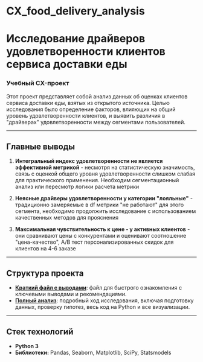 # CX_food_delivery_analysis
# Исследование драйверов удовлетворенности клиентов сервиса доставки еды

### Учебный CX-проект

Этот проект представляет собой анализ данных об оценках клиентов сервиса доставки еды, взятых из открытого источника.
Целью исследования было определение факторов, влияющих на общий уровень удовлетворенности клиентов, и выявить различия в "драйверах" удовлетворенности между сегментами пользователей.

---

## Главные выводы 

1. **Интегральный индекс удовлетворенности не является эффективной метрикой** - несмотря на статистическую значимость, связь с оценкой общего уровня удовлетворенности слишком слабая для практического применения. Необходим сегментационный анализ или пересмотр логики расчета метрики

2. **Неясные драйверы удовлетворенности у категории "лояльные"** - традиционно замеряемые в df метрики "не работают" для этого сегмента, необходимо продолжить исследование с использованием качественных методов для прояснения

3. **Максимальная чувствительность к цене - у активных клиентов** -  они сравнивают цены с конкурентами и оценивают соотношение "цена-качество", 
A/B тест персонализированных скидок для клиентов на 4-6 заказе

---

## Структура проекта

*   **[Краткий файл с выводами](./project_short_summary.ipynb)**: файл для быстрого ознакомления с ключевыми выводами и рекомендациями.
*   **[Полный анализ](./project_full_code.ipynb)**: подробный ход исследования, включая подготовку данных, проверку гипотез, весь код на Python и все визуализации.

---

## Стек технологий

*   **Python 3**
*   **Библиотеки:** Pandas, Seaborn, Matplotlib, SciPy, Statsmodels
